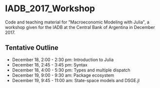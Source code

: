 # IADB_2017_Workshop
Code and teaching material for "Macroeconomic Modeling with Julia", a workshop given for the IADB at the Central Bank of Argentina in December 2017.

## Tentative Outline

- December 18, 2:00 - 2:30 pm: Introduction to Julia
- December 18, 2:45 - 3:45 pm: Syntax
- December 18, 4:00 - 5:30 pm: Types and multiple dispatch
- December 19, 9:00 - 9:30 am: Package ecosystem
- December 19, 9:45 - 11:00 am: State-space models and DSGE.jl
